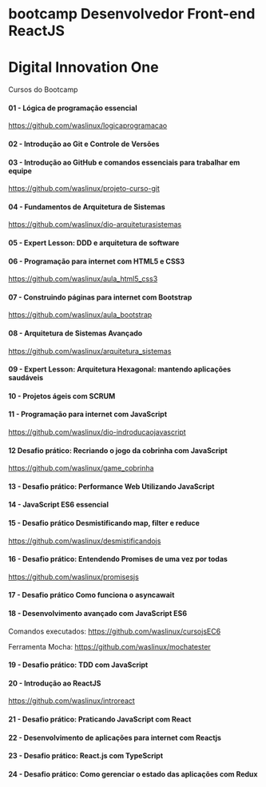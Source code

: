 ﻿# bootcamp Desenvolvedor Front-end ReactJS
# Digital Innovation One

Cursos do Bootcamp

#### 01 - Lógica de programação essencial

https://github.com/waslinux/logicaprogramacao

#### 02 - Introdução ao Git e Controle de Versões

#### 03 - Introdução ao GitHub e comandos essenciais para trabalhar em equipe

https://github.com/waslinux/projeto-curso-git

#### 04 - Fundamentos de Arquitetura de Sistemas

https://github.com/waslinux/dio-arquiteturasistemas 

#### 05 - Expert Lesson: DDD e arquitetura de software 

#### 06 - Programação para internet com HTML5 e CSS3

https://github.com/waslinux/aula_html5_css3

#### 07 - Construindo páginas para internet com Bootstrap

https://github.com/waslinux/aula_bootstrap

#### 08 - Arquitetura de Sistemas Avançado

https://github.com/waslinux/arquitetura_sistemas

#### 09 - Expert Lesson: Arquitetura Hexagonal: mantendo aplicações saudáveis

#### 10 - Projetos ágeis com SCRUM

#### 11 - Programação para internet com JavaScript 

https://github.com/waslinux/dio-indroducaojavascript    

#### 12 Desafio prático: Recriando o jogo da cobrinha com JavaScript

https://github.com/waslinux/game_cobrinha

#### 13 - Desafio prático: Performance Web Utilizando JavaScript

#### 14 - JavaScript ES6 essencial

#### 15 - Desafio prático Desmistificando map, filter e reduce

https://github.com/waslinux/desmistificandojs

#### 16 - Desafio prático: Entendendo Promises de uma vez por todas

https://github.com/waslinux/promisesjs

#### 17 - Desafio prático Como funciona o asyncawait

#### 18 - Desenvolvimento avançado com JavaScript ES6

Comandos executados: https://github.com/waslinux/cursojsEC6

Ferramenta Mocha: https://github.com/waslinux/mochatester

#### 19 - Desafio prático: TDD com JavaScript

#### 20 - Introdução ao ReactJS

https://github.com/waslinux/introreact

#### 21 - Desafio prático: Praticando JavaScript com React

#### 22 - Desenvolvimento de aplicações para internet com Reactjs

#### 23 - Desafio prático: React.js com TypeScript

#### 24 - Desafio prático: Como gerenciar o estado das aplicações com Redux





